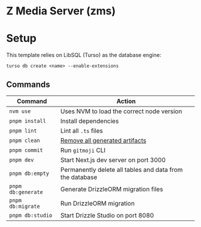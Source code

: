 # Z Media Server (zms)


# Setup

This template relies on LibSQL (Turso) as the database engine: 

```
turso db create <name> --enable-extensions
```

## Commands

| Command                  | Action                                    |
| ------------------------ | ----------------------------------------- |
| `nvm use`                | Uses NVM to load the correct node version |
| `pnpm install`            | Install dependencies                      |
| `pnpm lint`               | Lint all `.ts` files                      |
| `pnpm clean`              | [Remove all generated artifacts](https://github.com/zepez/monorepo/blob/main/scripts/clean.sh)                             |
| `pnpm commit`             | Run `gitmoji` CLI                         |
| `pnpm dev`                | Start Next.js dev server on port 3000                       |
| `pnpm db:empty`           | Permanently delete all tables and data from the database                   |
| `pnpm db:generate`        | Generate DrizzleORM migration files       |
| `pnpm db:migrate`         | Run DrizzleORM migration                  |
| `pnpm db:studio`          | Start Drizzle Studio on port 8080         |
